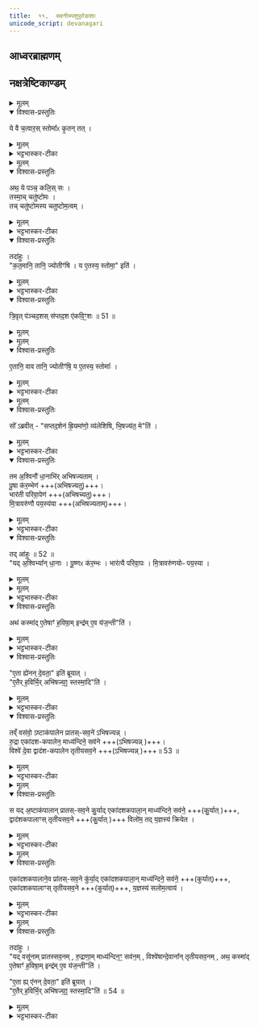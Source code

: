 ```yaml
---
title:  ११,  सवनीयपशुपुरोडाशाः
unicode_script: devanagari
---
```


## आध्वरब्राह्मणम्
## नक्षत्रेष्टिकाण्डम्‌


<details><summary>मूलम्</summary>

ये वै च॒त्वार॒स्स्तोमाः᳚ ।
कृ॒तन्तत् ।
</details>

<details open><summary>विश्वास-प्रस्तुतिः</summary>

ये वै च॒त्वार॒स् स्तोमा᳚ᳵ कृ॒तन् तत् ।  
</details>

<details><summary>मूलम्</summary>

ये वै च॒त्वार॒स् स्तोमा᳚ᳵ कृ॒तन् तत् ।  
</details>

<details><summary>भट्टभास्कर-टीका</summary>

1 ये वै चत्वातस्स्तोमा इति ॥ ये त्रिवृदादयः चत्वार एव स्तोमाः स्युः तत् कृतं पुष्कलं पृथुलधर्मकेण कृतेन तुल्यम् ।
</details>


<details><summary>मूलम्</summary>

अथ॒ ये पञ्च॑ ।
कलि॒स्सः ।
</details>

<details open><summary>विश्वास-प्रस्तुतिः</summary>

अथ॒ ये पञ्च॒ कलि॒स् सः ।  
तस्मा॒च् चतु॑ष्टोमः ।  
तच् चतु॑ष्टोमस्य चतुष्टोम॒त्वम् ।  
</details>

<details><summary>मूलम्</summary>

अथ॒ ये पञ्च॒ कलि॒स् सः ।  
तस्मा॒च् चतु॑ष्टोमः ।  
तच् चतु॑ष्टोमस्य चतुष्टोम॒त्वम् ।  
</details>

<details><summary>भट्टभास्कर-टीका</summary>

अथ ये पञ्च स्युः त्रिवृदादयः कलिः सः क्षीणधर्मकेण कलिना तुल्यं तत् । प्रकृताभा[वभा]वात् यदैवं सम्भवति तदानीमेवं क्रियते । तस्माच्चतुष्टोम एव कर्तव्यः । इदमेव ज्योतिष्टोमस्य चतुष्टोमत्वम् ॥
</details>

<details open><summary>विश्वास-प्रस्तुतिः</summary>

तदा॑हुः ।  
"क॒त॒मानि॒ तानि॒ ज्योतीꣳ॑षि । य ए॒तस्य॒ स्तोमा॒" इति॑ ।  
</details>

<details><summary>मूलम्</summary>

तदा॑हुः ।  
"क॒त॒मानि॒ तानि॒ ज्योतीꣳ॑षि । य ए॒तस्य॒ स्तोमा॒" इति॑ ।  
</details>

<details><summary>भट्टभास्कर-टीका</summary>

2 तदाहुरित्यादि ॥ चत्वारस्स्तोमा इति सामान्योक्त्या विशेषं पृच्छन्ति - य एतस्येति ।
</details>

<details open><summary>विश्वास-प्रस्तुतिः</summary>

त्रि॒वृत् प॑ञ्चद॒शस् स॑प्तद॒श ए॑कवि॒ꣳ॒शः ॥ 51 ॥  
</details>

<details><summary>मूलम्</summary>

त्रि॒वृत् प॑ञ्चद॒शस् स॑प्तद॒श ए॑कवि॒ꣳ॒शः ॥ 51 ॥  
</details>


<details><summary>मूलम्</summary>

ए॒तानि॒ वाव तानि॒ ज्योतीꣳ॑षि ।
य ए॒तस्य॒ स्तोमाः᳚ ।
</details>

<details open><summary>विश्वास-प्रस्तुतिः</summary>

ए॒तानि॒ वाव तानि॒ ज्योतीꣳ॑षि॒ य ए॒तस्य॒ स्तोमाः᳚ ।  
</details>

<details><summary>मूलम्</summary>

ए॒तानि॒ वाव तानि॒ ज्योतीꣳ॑षि॒ य ए॒तस्य॒ स्तोमाः᳚ ।  
</details>

<details><summary>भट्टभास्कर-टीका</summary>

त्रिवृदादीनां ज्योतिषां प्रसिद्धत्वादेवास्य ज्योतिष्टोमात्मकतासिद्धिरित्याह - वाव तानि ज्योतींषीति ॥ द्योतनहेतुत्वाद्यज्ञस्य एतानि ज्योतींषि एतत्स्तोमत्वात् ज्योतिष्टोमत्वम् ॥
</details>


<details><summary>मूलम्</summary>

सो᳚ऽब्रवीत् ।
स॒प्त॒द॒शेन॑ ह्रि॒यमा॑णो॒ व्य॑लेशिषि ।
भि॒षज्य॑त॒ मेति॑ ।
</details>

<details open><summary>विश्वास-प्रस्तुतिः</summary>

सो᳚ ऽब्रवीत् - "सप्तद॒शेन॑ ह्रि॒यमा॑णो॒ व्य॑लेशिषि, भि॒षज्य॑त॒ मे"ति॑ ।  
</details>

<details><summary>मूलम्</summary>

सो᳚ ऽब्रवीत् - "सप्तद॒शेन॑ ह्रि॒यमा॑णो॒ व्य॑लेशिषि, भि॒षज्य॑त॒ मे"ति॑ ।  
</details>

<details><summary>भट्टभास्कर-टीका</summary>

3 सोऽब्रवीदित्यादि ॥ सः इन्द्रः अब्रवीत् ।
यदा अहं सप्तदशेन स्तोमेन ह्रियमाणोऽभूवं तदा व्यलेशिषि विलिष्टोऽकार्षं तेजसा अल्पोऽभूवम् । यथोक्तं - 'तस्य सप्तदशेन ह्रियमाणस्य तेजो हरोऽपतत्' इति । लिश अल्पीभावे कर्मणि उत्तमपुरुषैकवचनम् ।  तस्मात् क्षीणतेजसं मा मां भिषज्यत चिकित्सत इति देवानब्रवीत् । भिषज्यतिः कण्ड्वादिः ।
</details>

<details open><summary>विश्वास-प्रस्तुतिः</summary>

तम अ॒श्विनौ॑ धा॒नाभि॑र् अभिषज्यताम् ।  
पू॒षा क॑र॒म्भेण॑ +++(अभिषज्यतु)+++।   
भार॑ती परिवा॒पेण॑ +++(अभिषच्यतु)+++।   
मि॒त्रावरु॑णौ पय॒स्य॑या +++(अभिषज्यताम्)+++।  
</details>

<details><summary>मूलम्</summary>

तम अ॒श्विनौ॑ धा॒नाभि॑र् अभिषज्यताम् ।  
पू॒षा क॑र॒म्भेण॑ +++(अभिषज्यतु)+++।   
भार॑ती परिवा॒पेण॑ +++(अभिषच्यतु)+++।   
मि॒त्रावरु॑णौ पय॒स्य॑या +++(अभिषज्यताम्)+++।  
</details>

<details><summary>भट्टभास्कर-टीका</summary>

अथ धानादिभिरश्विन्यादयोऽभिषज्यन् । तण्डुलप्रभवा लाजा धानाः, दधिसम्मिश्राः सक्तवः करम्भाः, परिवापो लाजाः, पयस्या पयोविकारः ॥
</details>

<details open><summary>विश्वास-प्रस्तुतिः</summary>

तद् आ॑हुः ॥ 52 ॥  
"यद् अ॒श्विभ्या᳚न् धा॒नाः ।  पू॒ष्णᳵ क॑र॒म्भः ।  भार॑त्यै परिवा॒पः ।  मि॒त्रावरु॑णयोᳶ पय॒स्या ।
</details>

<details><summary>मूलम्</summary>

तद् आ॑हुः ॥ 52 ॥  
"यद् अ॒श्विभ्या᳚न् धा॒नाः ।  पू॒ष्णᳵ क॑र॒म्भः ।  भार॑त्यै परिवा॒पः ।  मि॒त्रावरु॑णयोᳶ पय॒स्या ।
</details>


<details><summary>मूलम्</summary>

मि॒त्रावरु॑णयोᳶ पय॒स्याऽथ॑ ।
कस्मा॑दे॒तेषाꣳ॑ ह॒विषा॒मिन्द्र॑मे॒व य॑ज॒न्तीति॑ ।
</details>

<details><summary>भट्टभास्कर-टीका</summary>

4 तदाहुरिति ॥ एतानि सवनीयादीनि वस्वादिभ्यो निरुप्यन्ते ।
</details>

<details open><summary>विश्वास-प्रस्तुतिः</summary>

अथ॑ कस्मा॑द् ए॒तेषाꣳ॑ ह॒विषा॒म् इन्द्र॑म् ए॒व य॑ज॒न्ती"ति॑ ।  
</details>

<details><summary>मूलम्</summary>

अथ॑ कस्मा॑द् ए॒तेषाꣳ॑ ह॒विषा॒म् इन्द्र॑म् ए॒व य॑ज॒न्ती"ति॑ ।  
</details>

<details><summary>भट्टभास्कर-टीका</summary>

अथेदानीं कस्मात् पुनरिन्द्र एवेज्यत इति पर्यनुयोगं आहुः । तृतीयार्थे षष्ठी ।
</details>

<details open><summary>विश्वास-प्रस्तुतिः</summary>

"ए॒ता ह्ये॑नन् दे॒वता॒" इति॑ ब्रूयात् ।  
"ए॒तैर् ‌ह॒विर्भि॒र् अभि॑षज्य॒ꣵ॒ स्तस्मा॒दि"ति॑ ।  
</details>

<details><summary>मूलम्</summary>

"ए॒ता ह्ये॑नन् दे॒वता॒" इति॑ ब्रूयात् ।  
"ए॒तैर् ‌ह॒विर्भि॒र् अभि॑षज्य॒ꣵ॒ स्तस्मा॒दि"ति॑ ।  
</details>

<details><summary>भट्टभास्कर-टीका</summary>

उत्तरं - एता हीति । एता देवता अश्व्यादयः एतैर्हविर्भिः धानादिभिः एनं यस्मात् अभिषज्यन् तस्मादिति ब्रूयात् । 'तस्मात्'इत्यस्यानन्तरं 'इति ब्रूयात्'इत्येतत् द्रष्टव्यम् । यस्मादेवं तस्मादिति ब्रूयात् उत्तरमित्यर्थः । एक इतिशब्दो भिषज्याया अग्नित्वे[भिषज्याया अश्व्यादिकृतत्वस्य हेतुत्वे ?] द्वितीयः निर्वापस्य हेतुत्वे । यस्मादेता देवता अभिषज्यन् तस्मादेताभ्यो निरुप्यन्ते, यस्मादेताभ्यो निरुप्यन्ते तस्मादेवमिन्द्रमभिषज्यन्, तस्मादिन्द्र इज्यते इति उभयत्रान्वयः ॥
</details>

<details open><summary>विश्वास-प्रस्तुतिः</summary>

तव्ँ वस॑वो॒ ऽष्टाक॑पालेन प्रातस्-सव॒ने॑ ऽभिषज्यन्न् ।  
रु॒द्रा एका॑दश-कपालेन॒ माध्य॑न्दिने॒ सव॑ने +++(ऽभिषज्यन्न् )+++।  
विश्वे॑ दे॒वा द्वाद॑श-कपालेन तृतीयसव॒ने +++(ऽभिषज्यन्न् )+++॥ 53 ॥  
</details>

<details><summary>मूलम्</summary>

तव्ँ वस॑वो॒ ऽष्टाक॑पालेन प्रातस्-सव॒ने॑ ऽभिषज्यन्न् ।  
रु॒द्रा एका॑दश-कपालेन॒ माध्य॑न्दिने॒ सव॑ने +++(ऽभिषज्यन्न् )+++।  
विश्वे॑ दे॒वा द्वाद॑श-कपालेन तृतीयसव॒ने +++(ऽभिषज्यन्न् )+++॥ 53 ॥  
</details>

<details><summary>भट्टभास्कर-टीका</summary>

5 तं वसव इत्यादि ॥ वस्वादय इव यद्यष्टाकपालादीन् प्रातस्सवनादिषु कुर्यात्
</details>


<details><summary>मूलम्</summary>

स यद॒ष्टाक॑पालान्प्रातस्सव॒ने कु॒र्यात् ।
एका॑दशकपाला॒न्माध्य॑न्दिने॒ सव॑ने ।
द्वाद॑शकपालाꣳस्तृतीयसव॒ने ।
विलो॑म॒ तद्य॒ज्ञस्य॑ क्रियेत ।
</details>

<details open><summary>विश्वास-प्रस्तुतिः</summary>

स यद् अ॒ष्टाक॑पालान् प्रातस्-सव॒ने कु॒र्याद् एका॑दशकपाला॒न् माध्य॑न्दिने॒ सव॑ने॒ +++(कु॒र्यात् )+++,
द्वाद॑शकपालाꣳस् तृतीयसव॒ने +++(कु॒र्यात् )+++ विलो॑म॒ तद् य॒ज्ञस्य॑ क्रियेत ।  
</details>

<details><summary>मूलम्</summary>

स यद् अ॒ष्टाक॑पालान् प्रातस्-सव॒ने कु॒र्याद् एका॑दशकपाला॒न् माध्य॑न्दिने॒ सव॑ने॒ +++(कु॒र्यात् )+++,
द्वाद॑शकपालाꣳस् तृतीयसव॒ने +++(कु॒र्यात् )+++ विलो॑म॒ तद् य॒ज्ञस्य॑ क्रियेत ।  
</details>

<details><summary>भट्टभास्कर-टीका</summary>

तत् यज्ञस्य विलोम प्रतिलोम कियते सवनीययागस्यैन्द्रत्वात् ।
</details>


<details><summary>मूलम्</summary>

एका॑दशकपालाने॒व प्रा॑तस्सव॒ने कु॑र्यात् ।
एका॑दशकपाला॒न्माध्य॑न्दिने॒ सव॑ने ।
एका॑दशकपालाꣳस्तृतीयसव॒ने ।
य॒ज्ञस्य॑ सलोम॒त्वाय॑ ।
</details>

<details open><summary>विश्वास-प्रस्तुतिः</summary>

एका॑दशकपालाने॒व प्रा॑तस्-सव॒ने कु॑र्या॒द् एका॑दशकपाला॒न् माध्य॑न्दिने॒ सव॑ने॒ +++(कुर्यात्)+++, एका॑दशकपालाꣳस् तृतीयसव॒ने +++(कुर्यात्)+++, य॒ज्ञस्य॑ सलोम॒त्वाय॑ ।
</details>

<details><summary>मूलम्</summary>

एका॑दशकपालाने॒व प्रा॑तस्-सव॒ने कु॑र्या॒द् एका॑दशकपाला॒न् माध्य॑न्दिने॒ सव॑ने॒ +++(कुर्यात्)+++, एका॑दशकपालाꣳस् तृतीयसव॒ने +++(कुर्यात्)+++, य॒ज्ञस्य॑ सलोम॒त्वाय॑ ।
</details>

<details><summary>भट्टभास्कर-टीका</summary>

तस्मात् एकादशकपालानेव सर्वेषु कुर्यात् इति ॥
</details>


<details><summary>मूलम्</summary>

यद्वसू॑नाम्प्रातस्सव॒नम् ।
रु॒द्राणा॒म्माध्य॑न्दिन॒ꣳ॒ सव॑नम् ।
विश्वे॑षान्दे॒वाना᳚न्तृतीयसव॒नम् ।
</details>

<details open><summary>विश्वास-प्रस्तुतिः</summary>

तदा॑हुः ।  
"यद् वसू॑नाम् प्रातस्सव॒नम् , रु॒द्राणा॒म् माध्य॑न्दिन॒ꣳ॒ सव॑न॒म् , विश्वे॑षान्दे॒वाना᳚न् तृतीयसव॒नम् , अथ॒ कस्मा॑द् ए॒तेषाꣳ॑ ह॒विषा॒म् इन्द्र॑म् ए॒व य॑ज॒न्ती"ति॑ ।  

"ए॒ता ह्य् ए॑नन् दे॒वता॒"  इति॑ ब्रूयात् ।  
"ए॒तैर् ‌ह॒विर्भि॒र् अभि॑षज्य॒ꣵ॒ स्तस्मा॒दि"ति॑ ॥ 54 ॥  
</details>

<details><summary>मूलम्</summary>

तदा॑हुः ।  
"यद् वसू॑नाम् प्रातस्सव॒नम् , रु॒द्राणा॒म् माध्य॑न्दिन॒ꣳ॒ सव॑न॒म् , विश्वे॑षान्दे॒वाना᳚न् तृतीयसव॒नम् , अथ॒ कस्मा॑द् ए॒तेषाꣳ॑ ह॒विषा॒म् इन्द्र॑म् ए॒व य॑ज॒न्ती"ति॑ ।  

"ए॒ता ह्य् ए॑नन् दे॒वता॒"  इति॑ ब्रूयात् ।  
"ए॒तैर् ‌ह॒विर्भि॒र् अभि॑षज्य॒ꣵ॒ स्तस्मा॒दि"ति॑ ॥ 54 ॥  
</details>

<details><summary>भट्टभास्कर-टीका</summary>

6 तदाहुरित्यादि ॥ गतम् ॥


इति पञ्चमे एकादशोऽनुवाकः ॥  

</details>


